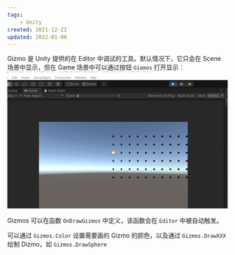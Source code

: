```yaml
---
tags:
    - Unity
created: 2021-12-22
updated: 2022-01-06
---
```


Gizmo 是 Unity 提供的在 Editor 中调试的工具。默认情况下，它只会在 Scene 场景中显示，但在 Game 场景中可以通过按钮 `Giamos` 打开显示：
![](assets/Unity%20-%20Editor%20-%20Gizmo/GIF%2012-22-2021%209-43-23%20AM.gif)

Gizmos 可以在函数 `OnDrawGizmos` 中定义，该函数会在 `Editor` 中被自动触发。

可以通过 `Gizmos.Color` 设置需要画的 Gizmo 的颜色，以及通过 `Gizmos.DrawXXX` 绘制 Dizmo，如 `Gizmos.DrawSphere`